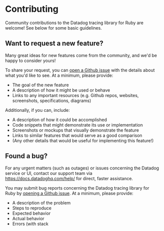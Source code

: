 # Contributing

Community contributions to the Datadog tracing library for Ruby are welcome! See below for some basic guidelines.

## Want to request a new feature?

Many great ideas for new features come from the community, and we'd be happy to consider yours!

To share your request, you can [open a Github issue](https://github.com/DataDog/dd-trace-rb/issues/new) with the details about what you'd like to see. At a minimum, please provide:

 - The goal of the new feature
 - A description of how it might be used or behave
 - Links to any important resources (e.g. Github repos, websites, screenshots, specifications, diagrams)

Additionally, if you can, include:

 - A description of how it could be accomplished
 - Code snippets that might demonstrate its use or implementation
 - Screenshots or mockups that visually demonstrate the feature
 - Links to similar features that would serve as a good comparison
 - (Any other details that would be useful for implementing this feature!)

## Found a bug?

For any urgent matters (such as outages) or issues concerning the Datadog service or UI, contact our support team via https://docs.datadoghq.com/help/ for direct, faster assistance.

You may submit bug reports concerning the Datadog tracing library for Ruby by [opening a Github issue](https://github.com/DataDog/dd-trace-rb/issues/new). At a minimum, please provide:

 - A description of the problem
 - Steps to reproduce
 - Expected behavior
 - Actual behavior
 - Errors (with stack